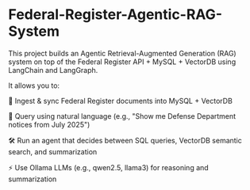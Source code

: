 # Federal-Register-Agentic-RAG-System

This project builds an Agentic Retrieval-Augmented Generation (RAG) system on top of the Federal Register API + MySQL + VectorDB using LangChain and LangGraph.

It allows you to:

🔄 Ingest & sync Federal Register documents into MySQL + VectorDB

🧠 Query using natural language (e.g., "Show me Defense Department notices from July 2025")

🛠 Run an agent that decides between SQL queries, VectorDB semantic search, and summarization

⚡ Use Ollama LLMs (e.g., qwen2.5, llama3) for reasoning and summarization
